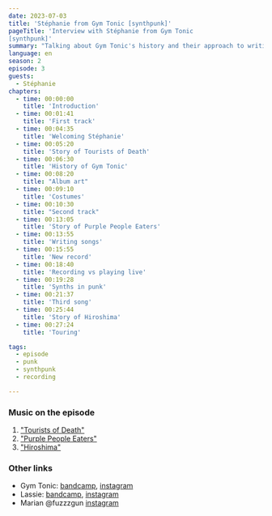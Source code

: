 ```yaml
---
date: 2023-07-03
title: 'Stéphanie from Gym Tonic [synthpunk]'
pageTitle: 'Interview with Stéphanie from Gym Tonic
[synthpunk]'
summary: "Talking about Gym Tonic's history and their approach to writing, art and costumes. Also about dead tourists."
language: en
season: 2
episode: 3
guests:
  - Stéphanie
chapters:
  - time: 00:00:00
    title: 'Introduction'
  - time: 00:01:41
    title: 'First track'
  - time: 00:04:35
    title: 'Welcoming Stéphanie'
  - time: 00:05:20
    title: 'Story of Tourists of Death'
  - time: 00:06:30
    title: 'History of Gym Tonic'
  - time: 00:08:20
    title: "Album art"
  - time: 00:09:10
    title: 'Costumes'
  - time: 00:10:30
    title: "Second track"
  - time: 00:13:05
    title: 'Story of Purple People Eaters'
  - time: 00:13:55
    title: 'Writing songs'
  - time: 00:15:55
    title: 'New record'
  - time: 00:18:40
    title: 'Recording vs playing live'
  - time: 00:19:28
    title: 'Synths in punk'
  - time: 00:21:37
    title: 'Third song'
  - time: 00:25:44
    title: 'Story of Hiroshima'
  - time: 00:27:24
    title: 'Touring'

tags:
  - episode
  - punk
  - synthpunk
  - recording

---
```


### Music on the episode

1. ["Tourists of Death"][track1]
2. ["Purple People Eaters"][track2]
3. ["Hiroshima"][track3]

### Other links

- Gym Tonic: [bandcamp][bandcamp], [instagram][insta]
- Lassie: [bandcamp](https://lasssie.bandcamp.com/), [instagram](https://www.instagram.com/lassie_itsalongwaytothetop/)
- Marian @fuzzzgun [instagram](https://instagram.com/fuzzgun)


[bandcamp]: https://gymtonic.bandcamp.com
[insta]: https://instagram.com/gymtonicband
[track1]: https://gymtonic.bandcamp.com/track/tourists-of-death
[track2]: https://gymtonic.bandcamp.com/track/purple-people-eaters-2
[track3]: https://gymtonic.bandcamp.com/track/hiroshima


